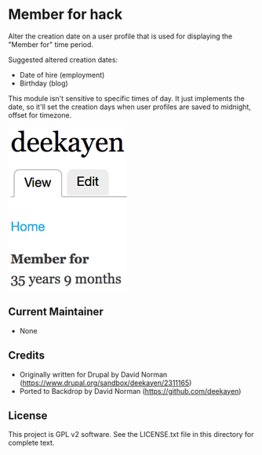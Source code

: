 Member for hack
===============

Alter the creation date on a user profile that is used for displaying the "Member for" time period.

Suggested altered creation dates:

* Date of hire (employment)
* Birthday (blog)

This module isn't sensitive to specific times of day. It just implements the date, so it'll set the creation days when user profiles are saved to midnight, offset for timezone.

![Member for hack modified user profile](images/member_for_hack_user_profile.png)

Current Maintainer
------------------

- None

Credits
-------

- Originally written for Drupal by David Norman (https://www.drupal.org/sandbox/deekayen/2311165)
- Ported to Backdrop by David Norman (https://github.com/deekayen)

License
-------

This project is GPL v2 software. See the LICENSE.txt file in this directory for
complete text.
